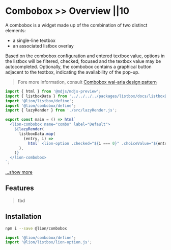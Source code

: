 # Combobox >> Overview ||10

A combobox is a widget made up of the combination of two distinct elements:

- a single-line textbox
- an associated listbox overlay

Based on the combobox configuration and entered textbox value, options in the listbox will be
filtered, checked, focused and the textbox value may be autocompleted.
Optionally, the combobox contains a graphical button adjacent to the textbox, indicating the
availability of the pop-up.

> Fore more information, consult [Combobox wai-aria design pattern](https://www.w3.org/TR/wai-aria-practices/#combobox)

```js script
import { html } from '@mdjs/mdjs-preview';
import { listboxData } from '../../../../packages/listbox/docs/listboxData.js';
import '@lion/listbox/define';
import '@lion/combobox/define';
import { lazyRender } from './src/lazyRender.js';
```

```js preview-story
export const main = () => html`
  <lion-combobox name="combo" label="Default">
    ${lazyRender(
      listboxData.map(
        (entry, i) =>
          html` <lion-option .checked="${i === 0}" .choiceValue="${entry}">${entry}</lion-option> `,
      ),
    )}
  </lion-combobox>
`;
```

[...show more](./examples.md)

## Features

> tbd

## Installation

```bash
npm i --save @lion/combobox
```

```js
import '@lion/combobox/define';
import '@lion/listbox/lion-option.js';
```
